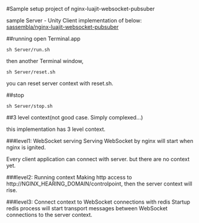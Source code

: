 #Sample setup project of nginx-luajit-websocket-pubsuber

sample Server - Unity Client implementation of below:  
[sassembla/nginx-luajit-websocket-pubsuber](https://github.com/sassembla/nginx-luajit-websocket-pubsuber)


##running
open Terminal.app

	sh Server/run.sh

then another Terminal window,

	sh Server/reset.sh

you can reset server context with reset.sh.
	
##stop

	sh Server/stop.sh	
	

##3 level context(not good case. Simply complexed...)

this implementation has 3 level context.

###level1: WebSocket serving
Serving WebSocket by nginx will start when nginx is ignited.

Every client application can connect with server. but there are no context yet.

###level2: Running context
Making http access to http://NGINX_HEARING_DOMAIN/controlpoint, then the server context will rise.


###level3: Connect context to WebSocket connections with redis
Startup redis process will start transport messages between WebSocket connections to the server context.

